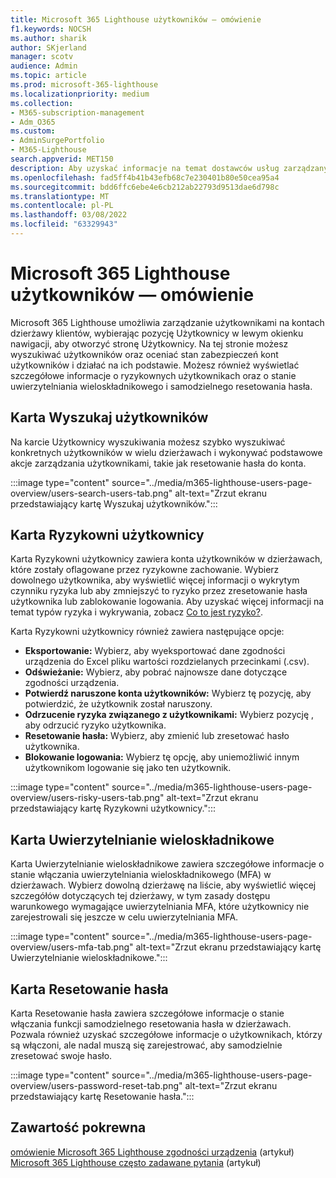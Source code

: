 ```yaml
---
title: Microsoft 365 Lighthouse użytkowników — omówienie
f1.keywords: NOCSH
ms.author: sharik
author: SKjerland
manager: scotv
audience: Admin
ms.topic: article
ms.prod: microsoft-365-lighthouse
ms.localizationpriority: medium
ms.collection:
- M365-subscription-management
- Adm_O365
ms.custom:
- AdminSurgePortfolio
- M365-Lighthouse
search.appverid: MET150
description: Aby uzyskać informacje na temat dostawców usług zarządzanych (MSP) używających Microsoft 365 Lighthouse, dowiedz się więcej o stronie Użytkownicy.
ms.openlocfilehash: fad5ff4b41b43efb68c7e230401b80e50cea95a4
ms.sourcegitcommit: bdd6ffc6ebe4e6cb212ab22793d9513dae6d798c
ms.translationtype: MT
ms.contentlocale: pl-PL
ms.lasthandoff: 03/08/2022
ms.locfileid: "63329943"
---
```

# <a name="microsoft-365-lighthouse-users-page-overview"></a>Microsoft 365 Lighthouse użytkowników — omówienie 

Microsoft 365 Lighthouse umożliwia zarządzanie użytkownikami na kontach dzierżawy klientów, wybierając  pozycję Użytkownicy w lewym okienku nawigacji, aby otworzyć stronę Użytkownicy. Na tej stronie możesz wyszukiwać użytkowników oraz oceniać stan zabezpieczeń kont użytkowników i działać na ich podstawie. Możesz również wyświetlać szczegółowe informacje o ryzykownych użytkownikach oraz o stanie uwierzytelniania wieloskładnikowego i samodzielnego resetowania hasła.  
  
## <a name="search-users-tab"></a>Karta Wyszukaj użytkowników  
  
Na karcie Użytkownicy wyszukiwania możesz szybko wyszukiwać konkretnych użytkowników w wielu dzierżawach i wykonywać podstawowe akcje zarządzania użytkownikami, takie jak resetowanie hasła do konta.

:::image type="content" source="../media/m365-lighthouse-users-page-overview/users-search-users-tab.png" alt-text="Zrzut ekranu przedstawiający kartę Wyszukaj użytkowników.":::

## <a name="risky-users-tab"></a>Karta Ryzykowni użytkownicy

Karta Ryzykowni użytkownicy zawiera konta użytkowników w dzierżawach, które zostały oflagowane przez ryzykowne zachowanie. Wybierz dowolnego użytkownika, aby wyświetlić więcej informacji o wykrytym czynniku ryzyka lub aby zmniejszyć to ryzyko przez zresetowanie hasła użytkownika lub zablokowanie logowania. Aby uzyskać więcej informacji na temat typów ryzyka i wykrywania, zobacz [Co to jest ryzyko?](/azure/active-directory/identity-protection/concept-identity-protection-risks).

Karta Ryzykowni użytkownicy również zawiera następujące opcje:
- **Eksportowanie:** Wybierz, aby wyeksportować dane zgodności urządzenia do Excel pliku wartości rozdzielanych przecinkami (.csv).
- **Odświeżanie:** Wybierz, aby pobrać najnowsze dane dotyczące zgodności urządzenia.
- **Potwierdź naruszone konta użytkowników:** Wybierz tę pozycję, aby potwierdzić, że użytkownik został naruszony.
- **Odrzucenie ryzyka związanego z użytkownikami:** Wybierz pozycję , aby odrzucić ryzyko użytkownika.  
- **Resetowanie hasła:** Wybierz, aby zmienić lub zresetować hasło użytkownika.
- **Blokowanie logowania:** Wybierz tę opcję, aby uniemożliwić innym użytkownikom logowanie się jako ten użytkownik.

:::image type="content" source="../media/m365-lighthouse-users-page-overview/users-risky-users-tab.png" alt-text="Zrzut ekranu przedstawiający kartę Ryzykowni użytkownicy.":::

## <a name="multifactor-authentication-tab"></a>Karta Uwierzytelnianie wieloskładnikowe

Karta Uwierzytelnianie wieloskładnikowe zawiera szczegółowe informacje o stanie włączania uwierzytelniania wieloskładnikowego (MFA) w dzierżawach. Wybierz dowolną dzierżawę na liście, aby wyświetlić więcej szczegółów dotyczących tej dzierżawy, w tym zasady dostępu warunkowego wymagające uwierzytelniania MFA, które użytkownicy nie zarejestrowali się jeszcze w celu uwierzytelniania MFA.

:::image type="content" source="../media/m365-lighthouse-users-page-overview/users-mfa-tab.png" alt-text="Zrzut ekranu przedstawiający kartę Uwierzytelnianie wieloskładnikowe.":::

## <a name="password-reset-tab"></a>Karta Resetowanie hasła

Karta Resetowanie hasła zawiera szczegółowe informacje o stanie włączania funkcji samodzielnego resetowania hasła w dzierżawach. Pozwala również uzyskać szczegółowe informacje o użytkownikach, którzy są włączoni, ale nadal muszą się zarejestrować, aby samodzielnie zresetować swoje hasło.

:::image type="content" source="../media/m365-lighthouse-users-page-overview/users-password-reset-tab.png" alt-text="Zrzut ekranu przedstawiający kartę Resetowanie hasła.":::

## <a name="related-content"></a>Zawartość pokrewna

[omówienie Microsoft 365 Lighthouse zgodności urządzenia](m365-lighthouse-device-compliance-page-overview.md) (artykuł)\
[Microsoft 365 Lighthouse często zadawane pytania](m365-lighthouse-faq.yml) (artykuł)
